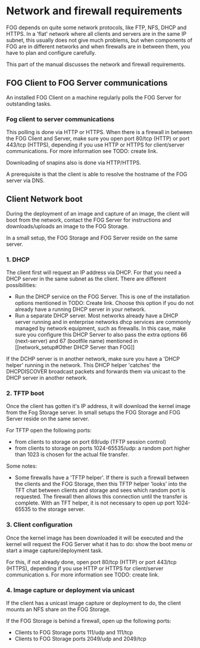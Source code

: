 # Network and firewall requirements

FOG depends on quite some network protocols, like FTP, NFS, DHCP and
HTTPS. In a 'flat' network where all clients and servers are in the
same IP subnet, this usually does not give much problems, but when
components of FOG are in different networks and when firewalls are in
between them, you have to plan and configure carefully.

This part of the manual discusses the network and firewall requirements.

## FOG Client to FOG Server communications

An installed FOG Client on a machine regularly polls the FOG Server for
outstanding tasks.

### Fog client to server communications

This polling is done via HTTP or HTTPS. When there is a firewall in
between the FOG Client and Server, make sure you open port 80/tcp (HTTP)
or port 443/tcp (HTTPS), depending if you use HTTP or HTTPS for
client/server communications. For more information see TODO: create
link.

Downloading of snapins also is done via HTTP/HTTPS.

A prerequisite is that the client is able to resolve the hostname of the
FOG server via DNS.

## Client Network boot

During the deployment of an image and capture of an image, the client
will boot from the network, contact the FOG Server for instructions and
downloads/uploads an image to the FOG Storage.

In a small setup, the FOG Storage and FOG Server reside on the same
server.

### 1. DHCP

The client first will request an IP address via DHCP. For that you need
a DHCP server in the same subnet as the client. There are different
possibilities:

-   Run the DHCP service on the FOG Server. This is one of the
    installation options mentioned in TODO: Create link. Choose this
    option if you do not already have a running DHCP server in your
    network.
-   Run a separate DHCP server. Most networks already have a DHCP server
    running and in enterprise networks dhcp services are commonly
    managed by network equipment, such as firewalls. In this case, make
    sure you configure this DHCP Server to also pass the extra options
    66 (next-server) and 67 (bootfile name) mentioned in [[network_setup#Other DHCP Server than FOG]]

If the DCHP server is in another network, make sure you have a 'DHCP
helper' running in the network. This DHCP helper 'catches' the
DHCPDISCOVER broadcast packets and forwards them via unicast to the DHCP
server in another network.

### 2. TFTP boot

Once the client has gotten it's IP address, it will download the kernel
image from the Fog Storage server. In small setups the FOG Storage and
FOG Server reside on the same server.

For TFTP open the following ports:

-   from clients to storage on port 69/udp (TFTP session control)
-   from clients to storage on ports 1024-65535/udp: a random port
    higher than 1023 is chosen for the actual file transfer.

Some notes:

-   Some firewalls have a 'TFTP helper'. If there is such a firewall
    between the clients and the FOG Storage, then this TFTP helper
    'looks' into the TFT chat between clients and storage and sees
    which random port is requested. The firewall then allows this
    connection until the transfer is complete. With an TFT helper, it is
    not necessary to open up port 1024-65535 to the storage server.

### 3. Client configuration

Once the kernel image has been downloaded it will be executed and the
kernel will request the FOG Server what it has to do: show the boot menu
or start a image capture/deployment task.

For this, if not already done, open port 80/tcp (HTTP) or port 443/tcp
(HTTPS), depending if you use HTTP or HTTPS for client/server
communication s. For more information see TODO: create link.

### 4. Image capture or deployment via unicast

If the client has a unicast image capture or deployment to do, the
client mounts an NFS share on the FOG Storage.

If the FOG Storage is behind a firewall, open up the following ports:

-   Clients to FOG Storage ports 111/udp and 111/tcp
-   Clients to FOG Storage ports 2049/udp and 2049/tcp
